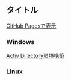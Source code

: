 ## タイトル
[GitHub Pagesで表示](https://plantyuta.github.io/site/ )

### Windows
[Activ Directory環境構築](https://plantyuta.github.io/site/ActivDirectory )

### Linux
